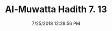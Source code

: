 ---
title        : "Al-Muwatta Hadith 7. 13"
date         : 7/25/2018 12:28:56 PM
draft        : false
type         : "hadith"
layout       : "hadith"
BookCode     : "AMH"
VolumeNumber : "7"
HadithNumber : "13"
categories  :  ["Prayer, Tahajjud - The Command to Pray the Witr"]
---